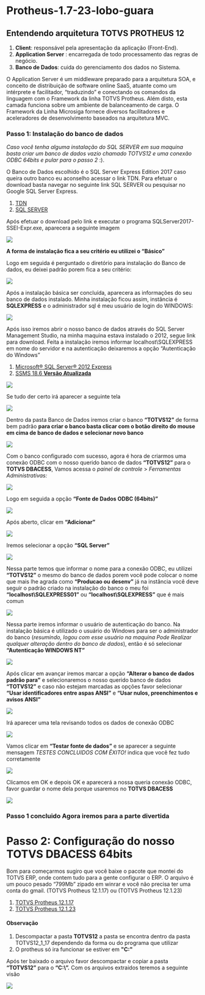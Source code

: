 # Protheus-1.7-23-lobo-guara

## Entendendo arquitetura TOTVS PROTHEUS 12

 1. **Client**: responsável pela apresentação da aplicação (Front-End).
 2. **Application Server** : encarregada de todo processamento das regras de negócio.
 3. **Banco de Dados**: cuida do gerenciamento dos dados no Sistema.

O Application Server é um middleware preparado para a arquitetura SOA, e conceito de distribuição de software online SaaS, atuante como um intérprete e facilitador, “traduzindo” e conectando os comandos da linguagem com o Framework da linha TOTVS Protheus. Além disto, esta camada funciona sobre um ambiente de balanceamento de carga. O Framework da Linha Microsiga fornece diversos facilitadores e aceleradores de desenvolvimento baseados na arquitetura MVC.

### Passo 1: Instalação do banco de dados

_Caso você tenha alguma instalação do SQL SERVER em sua maquina  basta criar um banco de dados vazio chamado TOTVS12 e uma conexão ODBC  64bits e pular para o passo 2_ :).

O Banco de Dados escolhido é o SQL Server Express Edition 2017 caso queira outro banco eu aconselho acessar o link TDN. Para efetuar o download basta navegar no seguinte link SQL SERVER ou pesquisar no Google SQL Server Express.

1. [TDN](https://tdn.totvs.com/display/public/PROT/Linha+Microsiga+Protheus+Home)
2. [SQL SERVER](https://www.microsoft.com/pt-br/sql-server/sql-server-2019)

Após efetuar o download pelo link e executar o programa SQLServer2017-SSEI-Expr.exe, aparecera a seguinte imagem

![](https://depurandoadvpl.files.wordpress.com/2018/01/foto-1.png?w=660)

**A forma de instalação fica a seu critério eu utilizei o “Básico”**

Logo em seguida é perguntado o diretório para instalação do Banco de dados, eu deixei padrão porem fica a seu critério:

![](https://depurandoadvpl.files.wordpress.com/2018/01/foto-2.png?w=660)

Após a instalação básica ser concluída, aparecera as informações do seu banco de dados instalado. Minha instalação ficou assim, instância é  **SQLEXPRESS**  e o administrador sql é meu usuário de login do WINDOWS:  

![](https://depurandoadvpl.files.wordpress.com/2018/01/foto-32.png?w=660)

Após isso iremos abrir o nosso banco de dados através do SQL Server Management Studio, na minha maquina estava instalado o 2012, segue link para download.  Feita a instalação iremos informar localhost\SQLEXPRESS em nome do servidor e na autenticação deixaremos a opção “Autenticação do Windows”

1. [Microsoft® SQL Server® 2012 Express](https://www.microsoft.com/pt-br/download/details.aspx?id=29062&ranMID=24542&ranEAID=TnL5HPStwNw&ranSiteID=TnL5HPStwNw-Tw4bOq6_8wxpfO5dZTfzZQ&epi=TnL5HPStwNw-Tw4bOq6_8wxpfO5dZTfzZQ&irgwc=1&OCID=AID2000142_aff_7593_1243925&tduid=%28ir__vvhkeoklh9kfqn99kk0sohzjxu2xs2dix2dtccz300%29%287593%29%281243925%29%28TnL5HPStwNw-Tw4bOq6_8wxpfO5dZTfzZQ%29%28%29&irclickid=_vvhkeoklh9kfqn99kk0sohzjxu2xs2dix2dtccz300)
2. [SSMS 18.6 **Versão Atualizada**](https://docs.microsoft.com/pt-br/sql/ssms/download-sql-server-management-studio-ssms?view=sql-server-ver15)


![](https://depurandoadvpl.files.wordpress.com/2018/01/foto-4.png?w=660)


Se tudo der certo irá aparecer a seguinte tela


![](https://depurandoadvpl.files.wordpress.com/2018/01/foto-5.png?w=660)


Dentro da pasta Banco de Dados iremos criar o banco **“TOTVS12”** de forma bem padrão **para criar o banco basta clicar com o botão direito do mouse em cima de banco de dados e selecionar novo banco**


![](https://depurandoadvpl.files.wordpress.com/2018/01/foto-6.png?w=660)


Com o banco configurado com sucesso, agora é hora de criarmos uma conexão ODBC com o nosso querido banco de dados **“TOTVS12”** para o **TOTVS DBACESS**, Vamos acessa o _painel de controle_ > _Ferramentas Administrativas:_


![](https://depurandoadvpl.files.wordpress.com/2018/01/foto-7.png?w=660)

Logo em seguida a opção **“Fonte de Dados ODBC (64bits)”**


![](https://depurandoadvpl.files.wordpress.com/2018/01/foto-8.png?w=660)


Após aberto, clicar em **“Adicionar”**


![](https://depurandoadvpl.files.wordpress.com/2018/01/foto-9.png?w=660)


Iremos selecionar a opção **“SQL Server”**


![](https://depurandoadvpl.files.wordpress.com/2018/01/foto-10.png?w=660)


Nessa parte temos que informar o nome para a conexão ODBC, eu utilizei  **“TOTVS12”** o mesmo do banco de dados porem você pode colocar o nome que mais lhe agrada como **“Producao ou desenv”** já na instância você deve seguir o padrão criado na instalação do banco o meu foi **“localhost\SQLEXPRESS01”** ou **“localhost\SQLEXPRESS”** que é mais comun


![](https://depurandoadvpl.files.wordpress.com/2018/01/foto-11.png?w=660)


Nessa parte iremos informar o usuário de autenticação do banco. Na instalação básica é utilizado o usuário do Windows para ser o administrador do banco (_resumindo, logou com esse usuário na maquina Pode Realizar qualquer alteração dentro do banco de dados_), então é só selecionar **“Autenticação WINDOWS NT”**


![](https://depurandoadvpl.files.wordpress.com/2018/01/foto-12.png?w=660)


Após clicar em avançar iremos marcar a opção **“Alterar o banco de dados padrão para”** e selecionaremos o nosso querido banco de dados **“TOTVS12”** e caso não estejam marcadas as opções favor selecionar **“Usar identificadores entre aspas ANSI”**  e  **“Usar nulos, preenchimentos e avisos ANSI”**


![](https://depurandoadvpl.files.wordpress.com/2018/01/foto-13.png?w=660)


Irá aparecer uma tela revisando todos os dados de conexão ODBC


![](https://depurandoadvpl.files.wordpress.com/2018/01/foto-14.png?w=660)

Vamos clicar em **“Testar fonte de dados”** e se aparecer a seguinte mensagem _TESTES CONCLUIDOS COM ÊXITO!_ indica que você fez tudo corretamente


![](https://depurandoadvpl.files.wordpress.com/2018/01/foto-15.png?w=660)


Clicamos em OK e depois OK e aparecerá a nossa queria conexão ODBC, favor guardar o nome dela  porque usaremos no **TOTVS DBACESS**


![](https://depurandoadvpl.files.wordpress.com/2018/01/foto-16.png)


### Passo 1 concluido Agora iremos para a parte divertida


# Passo 2: Configuração do nosso TOTVS DBACESS 64bits

Bom para começarmos sugiro que você baixe o pacote que montei do TOTVS ERP, onde contem tudo para a gente configurar o ERP. O arquivo é um pouco pesado “799Mb” zipado em winrar e você não precisa ter uma conta do gmail. (TOTVS Protheus 12.1.17) ou (TOTVS Protheus 12.1.23)

1. [TOTVS Protheus 12.1.17](https://drive.google.com/file/d/1nuhgcclm-DPwm4Ps4hQuLkvpdOBgd5Ik/view?usp=sharing)
2. [TOTVS Protheus 12.1.23]()



#### Observação


1. Descompactar a pasta **TOTVS12** a pasta se encontra dentro da pasta TOTVS12_1_17 dependendo da forma ou do programa que utilizar
2. O protheus só ira funcionar se estiver em **"C:\"**



Após ter baixado o arquivo favor descompactar e copiar a pasta **“TOTVS12”** para o **“C:\”.** Com os arquivos extraidos teremos a seguinte visão



![](https://depurandoadvpl.files.wordpress.com/2018/01/foto-17.png)



